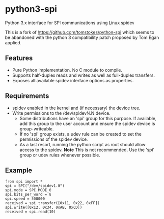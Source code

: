 # python3-spi

Python 3.x interface for SPI communications using Linux spidev

This is a fork of https://github.com/tomstokes/python-spi which seems to be abandoned with the python 3 compatibility patch proposed by Tom Egan applied.

## Features

- Pure Python implementation. No C module to compile.
- Supports half-duplex reads and writes as well as full-duplex transfers.
- Exposes all available spidev interface options as properties.

## Requirements

- spidev enabled in the kernel and (if necessary) the device tree.
- Write permissions to the /dev/spidevN.N device.
  - Some distributions have an 'spi' group for this purpose. If available, add this group to the user account and ensure the spidev device is group-writeable.
  - If no 'spi' group exists, a udev rule can be created to set the permissions of the spidev device.
  - As a last resort, running the python script as root should allow access to the spidev. **Note** This is not recommended. Use the 'spi' group or udev rules whenever possible.

## Example
```python3
from spi import *
spi = SPI("/dev/spidev1.0")
spi.mode = SPI.MODE_0
spi.bits_per_word = 8
spi.speed = 500000
received = spi.transfer([0x11, 0x22, 0xFF])
spi.write([0x12, 0x34, 0xAB, 0xCD])
received = spi.read(10)
```
